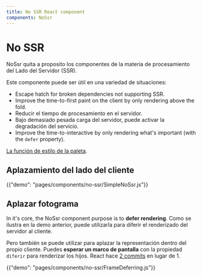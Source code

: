 ```yaml
---
title: No SSR React component
components: NoSsr
---
```


# No SSR

<p class="description">NoSsr quita a proposito los componentes de la materia de procesamiento del Lado del Servidor (SSR).</p>

Este componente puede ser útil en una variedad de situaciones:

- Escape hatch for broken dependencies not supporting SSR.
- Improve the time-to-first paint on the client by only rendering above the fold.
- Reducir el tiempo de procesamiento en el servidor.
- Bajo demasiado pesada carga del servidor, puede activar la degradación del servicio.
- Improve the time-to-interactive by only rendering what's important (with the `defer` property).

[La función de estilo de la paleta](/system/palette/).

## Aplazamiento del lado del cliente

{{"demo": "pages/components/no-ssr/SimpleNoSsr.js"}}

## Aplazar fotograma

In it's core, the NoSsr component purpose is to **defer rendering**. Como se ilustra en la demo anterior, puede utilizarla para diferir el renderizado del servidor al cliente.

Pero también se puede utilizar para aplazar la representación dentro del propio cliente. Puedes **esperar un marco de pantalla** con la propiedad `diferir` para renderizar los hijos. React hace [2 commits](https://reactjs.org/docs/strict-mode.html#detecting-unexpected-side-effects) en lugar de 1.

{{"demo": "pages/components/no-ssr/FrameDeferring.js"}}

